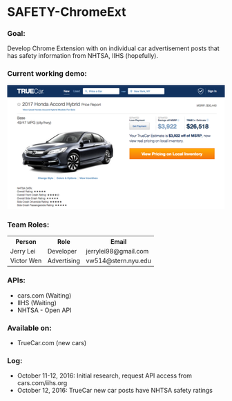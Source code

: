 # SAFETY-ChromeExt

### Goal:  
Develop Chrome Extension with on individual car advertisement posts that has safety information from NHTSA, IIHS (hopefully).

### Current working demo:

![demo1.1](static/img/demo1/demo1.png)

### Team Roles:
<table>
  <tr>
    <th>Person</th>
    <th>Role</th>
    <th>Email</th>
  </tr>
  <tr>
    <td>Jerry Lei</td>
    <td>Developer</td>
    <td>jerrylei98@gmail.com</td>
  </tr>
  <tr>
    <td>Victor Wen</td>
    <td>Advertising</td>
    <td>vw514@stern.nyu.edu</td>
  </tr>
</table>

### APIs:

- cars.com (Waiting)
- IIHS (Waiting)
- NHTSA - Open API

### Available on:

- TrueCar.com (new cars)


### Log:

- October 11-12, 2016: Initial research, request API access from cars.com/iihs.org
- October 12, 2016: TrueCar new car posts have NHTSA safety ratings
